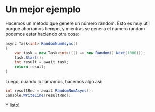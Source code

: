 # Un mejor ejemplo

Hacemos un método que genere un número random. Esto es muy útil porque ahorramos tiempo, y mientras se genera el numero random podemos estar haciendo otra cosa:

```csharp
async Task<int> RandomNumAsync()
{
    var task = new Task<int>((() => new Random().Next(1000)));
    task.Start();
    int result = await task;
    return result;
}
```

Luego, cuando lo llamamos, hacemos algo así:

```csharp
int resultRnd = await RandomNumAsync();
Console.WriteLine(resultRnd);
```

Y listo!